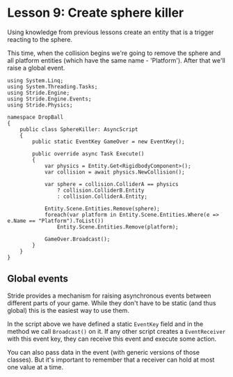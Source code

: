 # Lesson 9: Create sphere killer

Using knowledge from previous lessons create an entity that is a trigger reacting to the sphere.

This time, when the collision begins we're going to remove the sphere and all platform entities (which have the same name - 'Platform'). After that we'll raise a global event.

    using System.Linq;
    using System.Threading.Tasks;
    using Stride.Engine;
    using Stride.Engine.Events;
    using Stride.Physics;

    namespace DropBall
    {
        public class SphereKiller: AsyncScript
        {
            public static EventKey GameOver = new EventKey();
        
            public override async Task Execute()
            {
                var physics = Entity.Get<RigidbodyComponent>();
                var collision = await physics.NewCollision();
                
                var sphere = collision.ColliderA == physics
                    ? collision.ColliderB.Entity
                    : collision.ColliderA.Entity;
                
                Entity.Scene.Entities.Remove(sphere);
                foreach(var platform in Entity.Scene.Entities.Where(e => e.Name == "Platform").ToList())
                    Entity.Scene.Entities.Remove(platform);
                    
                GameOver.Broadcast();
            }
        }
    }

## Global events
Stride provides a mechanism for raising asynchronous events between different parts of your game. While they don't have to be static (and thus global) this is the easiest way to use them.

In the script above we have defined a static `EventKey` field and in the method we call `Broadcast()` on it. If any other script creates a `EventReceiver` with this event key, they can receive this event and execute some action.

You can also pass data in the event (with generic versions of those classes). But it's important to remember that a receiver can hold at most one value at a time.
